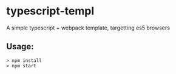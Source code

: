 # typescript-templ
A simple typescript + webpack template, targetting es5 browsers

## Usage:
```
> npm install
> npm start
```
